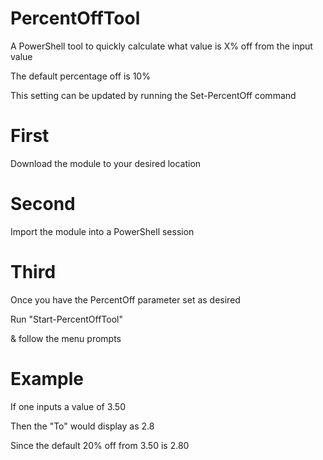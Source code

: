 # PercentOffTool
A PowerShell tool to quickly calculate what value is X% off from the input value

The default percentage off is 10%

This setting can be updated by running the Set-PercentOff command

# First
Download the module to your desired location

# Second
Import the module into a PowerShell session

# Third
Once you have the PercentOff parameter set as desired

Run "Start-PercentOffTool"

& follow the menu prompts

# Example
If one inputs a value of 3.50

Then the "To" would display as 2.8

Since the default 20% off from 3.50 is 2.80
